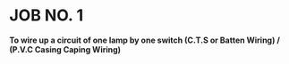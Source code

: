 # JOB NO. 1  

**To wire up a circuit of one lamp by one switch (C.T.S or Batten Wiring) / (P.V.C Casing Caping Wiring)**
